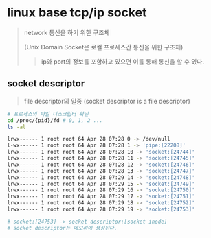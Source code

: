# linux base tcp/ip socket

> network 통신을 하기 위한 구조체
>
> (Unix Domain Socket은 로컬 프로세스간 통신을 위한 구조체)
>
> > ip와 port의 정보를 포함하고 있으면 이를 통해 통신을 할 수 있다.

## socket descriptor

> file descriptor의 일종 (socket descriptor is a file descriptor)

```sh
# 프로세스의 파일 디스크립터 확인
cd /proc/{pid}/fd # 0, 1, 2 ...
ls -al

lrwx------ 1 root root 64 Apr 28 07:28 0 -> /dev/null
l-wx------ 1 root root 64 Apr 28 07:28 1 -> 'pipe:[22208]'
lrwx------ 1 root root 64 Apr 28 07:28 10 -> 'socket:[24744]'
lrwx------ 1 root root 64 Apr 28 07:28 11 -> 'socket:[24745]'
lrwx------ 1 root root 64 Apr 28 07:28 12 -> 'socket:[24746]'
lrwx------ 1 root root 64 Apr 28 07:28 13 -> 'socket:[24747]'
lrwx------ 1 root root 64 Apr 28 07:29 14 -> 'socket:[24748]'
lrwx------ 1 root root 64 Apr 28 07:29 15 -> 'socket:[24749]'
lrwx------ 1 root root 64 Apr 28 07:29 16 -> 'socket:[24750]'
lrwx------ 1 root root 64 Apr 28 07:29 17 -> 'socket:[24751]'
lrwx------ 1 root root 64 Apr 28 07:29 18 -> 'socket:[24752]'
lrwx------ 1 root root 64 Apr 28 07:29 19 -> 'socket:[24753]'

# socket:[24753] -> socket descriptor:[socket inode]
# socket descriptor는 메모리에 생성된다.
```
